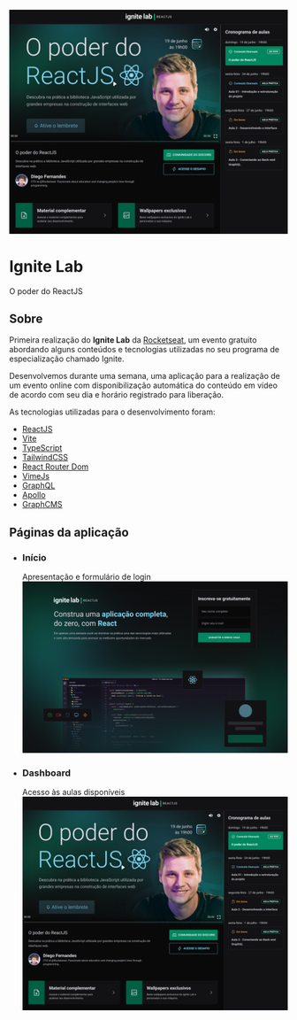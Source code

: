 ![Dashboard Screenshot](./.github/dash.png)

# Ignite Lab

O poder do ReactJS

## Sobre

Primeira realização do **Ignite Lab** da [Rocketseat](https://www.rocketseat.com.br/), um evento gratuito abordando alguns conteúdos e tecnologias utilizadas no seu programa de especialização chamado Ignite.

Desenvolvemos durante uma semana, uma aplicação para a realização de um evento online com disponibilização automática do conteúdo em vídeo de acordo com seu dia e horário registrado para liberação.

As tecnologias utilizadas para o desenvolvimento foram:

- [ReactJS](https://pt-br.reactjs.org/)
- [Vite](https://vitejs.dev/)
- [TypeScript](https://www.typescriptlang.org/)
- [TailwindCSS](https://tailwindcss.com/)
- [React Router Dom](https://reactrouter.com/)
- [VimeJs](https://vimejs.com/)
- [GraphQL](https://graphql.org/)
- [Apollo](https://www.apollographql.com/)
- [GraphCMS](https://graphcms.com/)

## Páginas da aplicação

- ### Início

  Apresentação e formulário de login
  ![Home page Ignite Lab App](./.github/home.png)

- ### Dashboard
  Acesso às aulas disponíveis  
  ![Dashboard Screenshot](./.github/dash.png)
